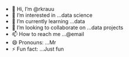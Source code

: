 - 👋 Hi, I’m @rkrauu
- 👀 I’m interested in ...data science
- 🌱 I’m currently learning ...data
- 💞️ I’m looking to collaborate on ...data projects
- 📫 How to reach me ...@email
- 😄 Pronouns: ...Mr
- ⚡ Fun fact: ...Just fun

<!---
rkrauu/rkrauu is a ✨ special ✨ repository because its `README.md` (this file) appears on your GitHub profile.
You can click the Preview link to take a look at your changes.
--->
